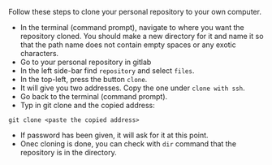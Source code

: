 Follow these steps to clone your personal repository to your own computer.

* In the terminal (command prompt), navigate to where you want the repository cloned. You should make a new directory for it and name it so that the path name does not contain empty spaces or any exotic characters.
* Go to your personal repository in gitlab
* In the left side-bar find `repository` and select `files`.
* In the top-left, press the button `clone`.
* It will give you two addresses. Copy the one under `clone with ssh`.
* Go back to the terminal (command prompt).
* Typ in git clone and the copied address:
```clone
git clone <paste the copied address>
```
* If password has been given, it will ask for it at this point.
* Onec cloning is done, you can check with `dir` command that the repository is in the directory.

